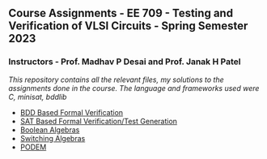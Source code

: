 ##  Course Assignments - EE 709 - Testing and Verification of VLSI Circuits - Spring Semester 2023

### Instructors - Prof. Madhav P Desai and Prof. Janak H Patel

*This repository contains all the relevant files, my solutions to the assignments done in the course. The language and frameworks used were C, minisat, bddlib*

- [BDD Based Formal Verification]()
- [SAT Based Formal Verification/Test Generation]()
- [Boolean Algebras]()
- [Switching Algebras]()
- [PODEM]()